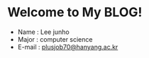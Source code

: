 # Welcome to My BLOG!

* Name : Lee junho
* Major : computer science
* E-mail : plusjob70@hanyang.ac.kr
